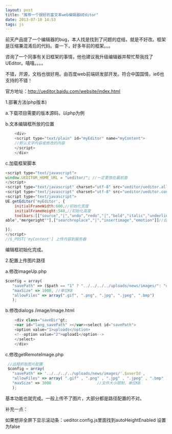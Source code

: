 ```yaml
---
layout: post
title: "推荐一个很好的富文本web编辑器UEditor"
date: 2013-07-10 14:53
tags: js
---
```

  前天产品提了一个编辑器的bug，本人找是找到了问题的症结，就是不好改。框架是压缩兼混淆后的代码。查一下，好多年前的框架。。。
   
   咨询了一个同事有关旧框架的事情，他也建议我升级编辑器并帮忙帮我找了UEditor。嘻嘻。。。。
   
   不错，开源，文档也很好用。由百度web前端研发部开发。<span class="stress">符合中国国情</span>，ie6也支持的不错！
   
   官方地址：<a href="http://ueditor.baidu.com/website/index.html">http://ueditor.baidu.com/website/index.html</a>
   
   <!-- more -->
  
  1.部署方法(php版本)
   
   a.下载项目需要的版本源码，以php为例
   
   b.文本编辑框所放的位置
```javascript
	<div>
	<script type="text/plain" id="myEditor" name="myContent">
	//默认文字内容或修改的内容
	</script>
	</div>
```

c.加载框架脚本

```javascript
<script type="text/javascript">
window.UEDITOR_HOME_URL = "ueditor/"; //一定要放在最前面
</script>
<script type="text/javascript" charset="utf-8" src="ueditor/ueditor.all.js"></script>
<script type="text/javascript" charset="utf-8" src="ueditor/ueditor.config.js"></script>
<script type="text/javascript">
UE.getEditor('myEditor', {
    initialFrameWidth:600,//初始化宽度
    initialFrameHeight:540,//初始化高度
    toolbars:[["source","|","undo","redo","|","bold","italic","underline"],["paragraph","fontfamily","fontsize","|","inserttable","deletet
able","mergeright""],["searchreplace","|","insertimage","emotion"]]//自定义工具栏 三行

});
</script>
//$_POST['myContent'] 上传内容到服务器
```
	
编辑框初始化完成。
	
2.配置上传图片路径

 a.修改imageUp.php
```javascript
$config = array(
   "savePath" => ($path == "1" ? "../../../../uploads/news/images/": "upload1/"),
   "maxSize" => 1000, //单位KB
   "allowFiles" => array(".gif", ".png", ".jpg", ".jpeg", ".bmp")
   );
```

b.修改dialogs /image/image.html
```javascript
    <div class="saveDir"gt;
    <var id="lang_savePath" ></var><select id="savePath">
    <option value="1>uploads</option>
    <!--option value="2">upload1</option-->
    </select>
    </div>
```

c.修改getRemoteImage.php
```javascript
 //远程抓取图片配置
 $config = array(
   "savePath" => '../../../../uploads/news/images/'.$userId ,            //保存路径
   "allowFiles" => array( ".gif" , ".png" , ".jpg" , ".jpeg" , ".bmp" ) , //文件允许格式
   "maxSize" => 3000                    //文件大小限制，单位KB
   );
```

基本功能也就完成。一般上传不了图片，大部分都是路径配置的不对。
	
补充一点：
	
如果想非全屏下显示滚动条：ueditor.config.js里面找到autoHeightEnabled 设置为false